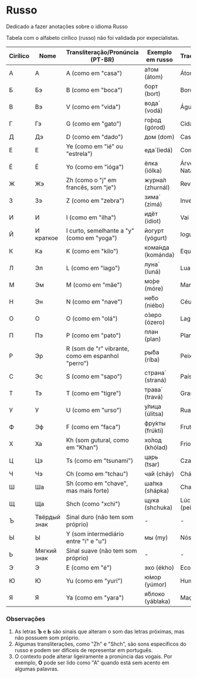 # Russo
Dedicado a fazer anotações sobre o idioma Russo

Tabela com o alfabeto cirílico (russo) não foi validada por expecialistas.

| **Cirílico** | **Nome**               | **Transliteração/Pronúncia (PT-BR)**    | **Exemplo em russo** | **Tradução**       |
|---------------|------------------------|-----------------------------------------|-----------------------|--------------------|
| А             | А                    | A (como em "casa")                     | а́том (átom)          | Átomo             |
| Б             | Бэ                   | B (como em "boca")                     | борт (bort)           | Bordo             |
| В             | Вэ                   | V (como em "vida")                     | вода́ (vodá)          | Água              |
| Г             | Гэ                   | G (como em "gato")                     | го́род (górod)        | Cidade            |
| Д             | Дэ                   | D (como em "dado")                     | дом (dom)             | Casa              |
| Е             | Е                    | Ye (como em "ié" ou "estrela")         | еда́ (iedá)           | Comida            |
| Ё             | Ё                    | Yo (como em "ióga")                    | ёлка (iólka)          | Árvore de Natal   |
| Ж             | Жэ                   | Zh (como o "j" em francês, som "je")   | журна́л (zhurnál)     | Revista           |
| З             | Зэ                   | Z (como em "zebra")                    | зима́ (zimá)          | Inverno           |
| И             | И                    | I (como em "ilha")                     | идёт (idiot)          | Vai               |
| Й             | И краткое            | I curto, semelhante a "y" (como em "yoga") | йогурт (yógurt)      | Iogurte           |
| К             | Ка                   | K (como em "kilo")                     | кома́нда (kománda)    | Equipe            |
| Л             | Эл                   | L (como em "lago")                     | луна́ (luná)          | Lua               |
| М             | Эм                   | M (como em "mãe")                      | мо́ре (móre)          | Mar               |
| Н             | Эн                   | N (como em "nave")                     | не́бо (niébo)         | Céu               |
| О             | О                    | O (como em "olá")                      | о́зеро (ózero)        | Lago              |
| П             | Пэ                   | P (como em "pato")                     | план (plan)           | Plano             |
| Р             | Эр                   | R (som de "r" vibrante, como em espanhol "perro") | ры́ба (ríba)      | Peixe             |
| С             | Эс                   | S (como em "sapo")                     | страна́ (straná)      | País              |
| Т             | Тэ                   | T (como em "tigre")                    | трава́ (travá)        | Grama             |
| У             | У                    | U (como em "urso")                     | у́лица (úlitsa)       | Rua               |
| Ф             | Эф                   | F (como em "faca")                     | фру́кты (frúkti)      | Frutas            |
| Х             | Ха                   | Kh (som gutural, como em "Khan")       | хо́лод (khólad)       | Frio              |
| Ц             | Цэ                   | Ts (como em "tsunami")                 | царь (tsar)           | Czar              |
| Ч             | Чэ                   | Ch (como em "tchau")                   | ча́й (cháy)           | Chá               |
| Ш             | Ша                   | Sh (como em "chave", mas mais forte)   | ша́пка (shápka)       | Chapéu            |
| Щ             | Ща                   | Shch (como "xchi")                     | щука (shchuka)        | Lúcio (peixe)     |
| Ъ             | Твёрдый знак         | Sinal duro (não tem som próprio)       | -                     | -                 |
| Ы             | Ы                    | Y (som intermediário entre "i" e "u")  | мы (my)               | Nós               |
| Ь             | Мягкий знак          | Sinal suave (não tem som próprio)      | -                     | -                 |
| Э             | Э                    | E (como em "é")                        | эхо (ékhо)            | Eco               |
| Ю             | Ю                    | Yu (como em "yuri")                    | ю́мор (yúmor)         | Humor             |
| Я             | Я                    | Ya (como em "yara")                    | я́блоко (yáblaka)     | Maçã              |

### Observações
1. As letras **Ъ** e **Ь** são sinais que alteram o som das letras próximas, mas não possuem som próprio.
2. Algumas transliterações, como "Zh" e "Shch", são sons específicos do russo e podem ser difíceis de representar em português.
3. O contexto pode alterar ligeiramente a pronúncia das vogais. Por exemplo, **О** pode ser lido como "A" quando está sem acento em algumas palavras.

